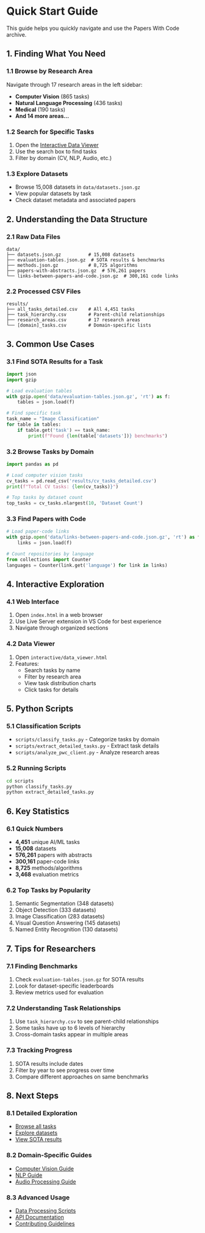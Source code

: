 # Quick Start Guide

This guide helps you quickly navigate and use the Papers With Code archive.

## 1. Finding What You Need

### 1.1 Browse by Research Area
Navigate through 17 research areas in the left sidebar:
- **Computer Vision** (865 tasks)
- **Natural Language Processing** (436 tasks)
- **Medical** (190 tasks)
- **And 14 more areas...**

### 1.2 Search for Specific Tasks
1. Open the [Interactive Data Viewer](../../interactive/data_viewer.html)
2. Use the search box to find tasks
3. Filter by domain (CV, NLP, Audio, etc.)

### 1.3 Explore Datasets
- Browse 15,008 datasets in `data/datasets.json.gz`
- View popular datasets by task
- Check dataset metadata and associated papers

## 2. Understanding the Data Structure

### 2.1 Raw Data Files
```
data/
├── datasets.json.gz          # 15,008 datasets
├── evaluation-tables.json.gz  # SOTA results & benchmarks
├── methods.json.gz           # 8,725 algorithms
├── papers-with-abstracts.json.gz  # 576,261 papers
└── links-between-papers-and-code.json.gz  # 300,161 code links
```

### 2.2 Processed CSV Files
```
results/
├── all_tasks_detailed.csv    # All 4,451 tasks
├── task_hierarchy.csv        # Parent-child relationships
├── research_areas.csv        # 17 research areas
└── [domain]_tasks.csv        # Domain-specific lists
```

## 3. Common Use Cases

### 3.1 Find SOTA Results for a Task
```python
import json
import gzip

# Load evaluation tables
with gzip.open('data/evaluation-tables.json.gz', 'rt') as f:
    tables = json.load(f)

# Find specific task
task_name = "Image Classification"
for table in tables:
    if table.get('task') == task_name:
        print(f"Found {len(table['datasets'])} benchmarks")
```

### 3.2 Browse Tasks by Domain
```python
import pandas as pd

# Load computer vision tasks
cv_tasks = pd.read_csv('results/cv_tasks_detailed.csv')
print(f"Total CV tasks: {len(cv_tasks)}")

# Top tasks by dataset count
top_tasks = cv_tasks.nlargest(10, 'Dataset Count')
```

### 3.3 Find Papers with Code
```python
# Load paper-code links
with gzip.open('data/links-between-papers-and-code.json.gz', 'rt') as f:
    links = json.load(f)

# Count repositories by language
from collections import Counter
languages = Counter(link.get('language') for link in links)
```

## 4. Interactive Exploration

### 4.1 Web Interface
1. Open `index.html` in a web browser
2. Use Live Server extension in VS Code for best experience
3. Navigate through organized sections

### 4.2 Data Viewer
1. Open `interactive/data_viewer.html`
2. Features:
   - Search tasks by name
   - Filter by research area
   - View task distribution charts
   - Click tasks for details

## 5. Python Scripts

### 5.1 Classification Scripts
- `scripts/classify_tasks.py` - Categorize tasks by domain
- `scripts/extract_detailed_tasks.py` - Extract task details
- `scripts/analyze_pwc_client.py` - Analyze research areas

### 5.2 Running Scripts
```bash
cd scripts
python classify_tasks.py
python extract_detailed_tasks.py
```

## 6. Key Statistics

### 6.1 Quick Numbers
- **4,451** unique AI/ML tasks
- **15,008** datasets
- **576,261** papers with abstracts
- **300,161** paper-code links
- **8,725** methods/algorithms
- **3,468** evaluation metrics

### 6.2 Top Tasks by Popularity
1. Semantic Segmentation (348 datasets)
2. Object Detection (333 datasets)
3. Image Classification (283 datasets)
4. Visual Question Answering (145 datasets)
5. Named Entity Recognition (130 datasets)

## 7. Tips for Researchers

### 7.1 Finding Benchmarks
1. Check `evaluation-tables.json.gz` for SOTA results
2. Look for dataset-specific leaderboards
3. Review metrics used for evaluation

### 7.2 Understanding Task Relationships
1. Use `task_hierarchy.csv` to see parent-child relationships
2. Some tasks have up to 6 levels of hierarchy
3. Cross-domain tasks appear in multiple areas

### 7.3 Tracking Progress
1. SOTA results include dates
2. Filter by year to see progress over time
3. Compare different approaches on same benchmarks

## 8. Next Steps

### 8.1 Detailed Exploration
- [Browse all tasks](../S2_tasks/01_all_tasks.md)
- [Explore datasets](../S3_datasets/01_datasets_overview.md)
- [View SOTA results](../S4_benchmarks/01_sota_overview.md)

### 8.2 Domain-Specific Guides
- [Computer Vision Guide](../S2_tasks/02_computer_vision.md)
- [NLP Guide](../S2_tasks/03_nlp.md)
- [Audio Processing Guide](../S2_tasks/04_audio.md)

### 8.3 Advanced Usage
- [Data Processing Scripts](../S7_about/03_usage_guide.md)
- [API Documentation](../S7_about/02_data_sources.md)
- [Contributing Guidelines](../S7_about/04_preservation.md)